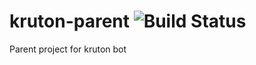# kruton-parent ![Build Status](https://travis-ci.org/GJKrupa/kruton-parent.svg?branch=master)
Parent project for kruton bot
